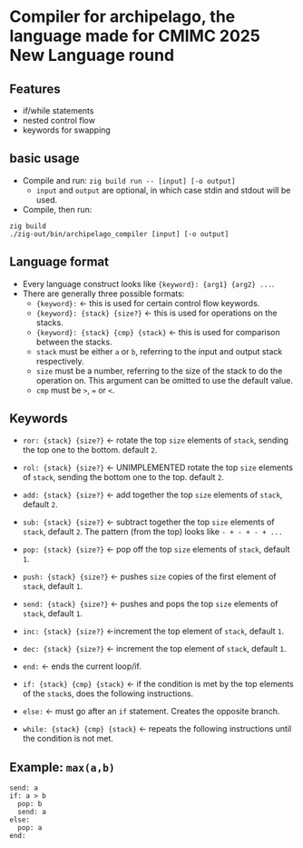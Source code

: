 # Compiler for archipelago, the language made for CMIMC 2025 New Language round
## Features
- if/while statements
- nested control flow
- keywords for swapping
## basic usage
- Compile and run: `zig build run -- [input] [-o output]`
  - `input` and `output` are optional, in which case stdin and stdout will be used.
- Compile, then run: 
```
zig build
./zig-out/bin/archipelago_compiler [input] [-o output]
```
## Language format
- Every language construct looks like `{keyword}: {arg1} {arg2} ...`.
- There are generally three possible formats:
  -  `{keyword}:` <- this is used for certain control flow keywords.
  -  `{keyword}: {stack} {size?}` <- this is used for operations on the stacks.
  -  `{keyword}: {stack} {cmp} {stack}` <- this is used for comparison between the stacks.
  - `stack` must be either `a` or `b`, referring to the input and output stack respectively.
  - `size` must be a number, referring to the size of the stack to do the operation on. This argument can be omitted to use the default value.
  - `cmp` must be `>`, `=` or `<`.
## Keywords
- `ror: {stack} {size?}` <- rotate the top `size` elements of `stack`, sending the top one to the bottom. default `2`.
- `rol: {stack} {size?}` <- UNIMPLEMENTED rotate the top `size` elements of `stack`, sending the bottom one to the top. default `2`.
- `add: {stack} {size?}` <- add together the top `size` elements of `stack`, default `2`.
- `sub: {stack} {size?}` <- subtract together the top `size` elements of `stack`, default `2`. The pattern (from the top) looks like `- + - + - + ...`
- `pop: {stack} {size?}` <- pop off the top `size` elements of `stack`, default `1`.
- `push: {stack} {size?}` <- pushes `size` copies of the first element of `stack`, default `1`.
- `send: {stack} {size?}` <- pushes and pops the top `size` elements of `stack`, default `1`.
- `inc: {stack} {size?}` <-increment the top element of `stack`, default `1`.
- `dec: {stack} {size?}` <- increment the top element of `stack`, default `1`.

- `end:` <- ends the current loop/if.
- `if: {stack} {cmp} {stack}` <- if the condition is met by the top elements of the `stack`s, does the following instructions.
- `else:` <- must go after an `if` statement. Creates the opposite branch.
- `while: {stack} {cmp} {stack}` <- repeats the following instructions until the condition is not met.
## Example: `max(a,b)`
```
send: a
if: a > b
  pop: b
  send: a
else:
  pop: a
end:
```
